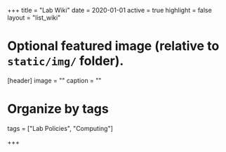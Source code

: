 +++
title = "Lab Wiki"
date = 2020-01-01
active = true
highlight = false
layout = "list_wiki"

# Optional featured image (relative to `static/img/` folder).
[header]
image = ""
caption = ""

# Organize by tags
tags = ["Lab Policies", "Computing"]

+++



